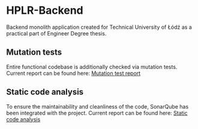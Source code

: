 # HPLR-Backend

Backend monolith application created for Technical University of Łódź as a practical part of
Engineer Degree thesis.

## Mutation tests

Entire functional codebase is additionally checked via mutation tests.
Current report can be found here: [Mutation test report](https://hplr.github.io/HPLR-Backend/)

## Static code analysis

To ensure the maintainability and cleanliness of the code, SonarQube has been integrated with the project.
Current report can be found here: [Static code analysis](https://sonarcloud.io/project/overview?id=hplr_HPLR-Backend)